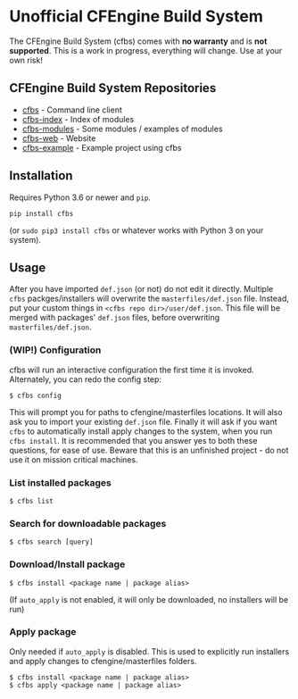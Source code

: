# Unofficial CFEngine Build System

The CFEngine Build System (cfbs) comes with **no warranty** and is **not supported**.
This is a work in progress, everything will change.
Use at your own risk!

## CFEngine Build System Repositories

* [cfbs](https://github.com/olehermanse/cfbs) - Command line client
* [cfbs-index](https://github.com/olehermanse/cfbs-index) - Index of modules
* [cfbs-modules](https://github.com/olehermanse/cfbs-modules) - Some modules / examples of modules
* [cfbs-web](https://github.com/olehermanse/cfbs-web) - Website
* [cfbs-example](https://github.com/olehermanse/cfbs-example) - Example project using cfbs

## Installation

Requires Python 3.6 or newer and `pip`.

```
pip install cfbs
```

(or `sudo pip3 install cfbs` or whatever works with Python 3 on your system).

## Usage

After you have imported `def.json` (or not) do not edit it directly.
Multiple `cfbs` packges/installers will overwrite the `masterfiles/def.json` file.
Instead, put your custom things in `<cfbs repo dir>/user/def.json`.
This file will be merged with packages' `def.json` files, before overwriting `masterfiles/def.json`.

### (WIP!) Configuration
cfbs will run an interactive configuration the first time it is invoked.
Alternately, you can redo the config step:
```
$ cfbs config
```
This will prompt you for paths to cfengine/masterfiles locations.
It will also ask you to import your existing `def.json` file.
Finally it will ask if you want `cfbs` to automatically install apply changes to the system, when you run `cfbs install`.
It is recommended that you answer yes to both these questions, for ease of use.
Beware that this is an unfinished project - do not use it on mission critical machines.

### List installed packages

```
$ cfbs list
```

### Search for downloadable packages

```
$ cfbs search [query]
```

### Download/Install package
```
$ cfbs install <package name | package alias>
```
(If `auto_apply` is not enabled, it will only be downloaded, no installers will be run)

### Apply package
Only needed if `auto_apply` is disabled.
This is used to explicitly run installers and apply changes to cfengine/masterfiles folders.
```
$ cfbs install <package name | package alias>
$ cfbs apply <package name | package alias>
```
